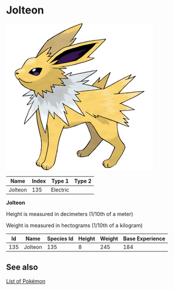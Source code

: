 # Jolteon


![Jolteon](images/135.png)

| **Name** | **Index** | **Type 1** | **Type 2** |
|----|----|----|----|
| Jolteon | 135 | Electric  |  |

**Jolteon** 


Height is measured in decimeters (1/10th of a meter)

Weight is measured in hectograms (1/10th of a kilogram)

| **Id** | **Name** | **Species Id** | **Height** | **Weight** | **Base Experience** |
|--------|----------|----------------|------------|------------|---------------------|
| 135 | Jolteon | 135 | 8 | 245 | 184 |


## See also

[List of Pokémon](../pokemon.md)
